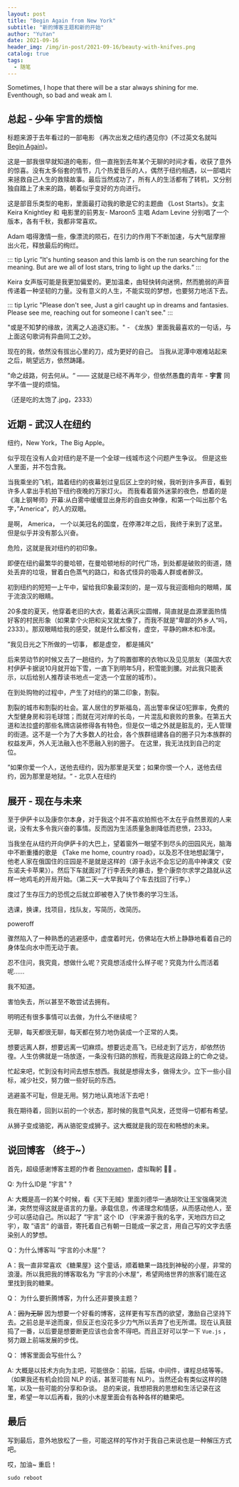 ```yaml
---
layout: post
title: "Begin Again from New York"
subtitle: "新的博客主题和新的开始"
author: "YuYan"
date: 2021-09-16
header_img: /img/in-post/2021-09-16/beauty-with-knifves.png
catalog: true
tags:
  - 随笔
---
```

Sometimes, I hope that there will be a star always shining for me.<br/>
Eventhough, so bad and weak am I.
<!-- more -->

## 总起 - <s>少年</s> 宇言的烦恼

标题来源于去年看过的一部电影 《再次出发之纽约遇见你》(不过英文名就叫 [Begin Again](https://movie.douban.com/subject/6874403/))。 

这是一部我很早就知道的电影，但一直拖到去年某个无聊的时间才看，收获了意外的惊喜。没有太多俗套的情节，几个热爱音乐的人，偶然于纽约相遇，以一部唱片来拯救自己人生的救赎故事。最后当然成功了，所有人的生活都有了转机，又分别独自踏上了未来的路，朝着似乎变好的方向进行。

这是部音乐类型的电影，里面最打动我的歌是它的主题曲 《Lost Starts》。女主 Keira Knightley 和 电影里的前男友- Maroon5 主唱 Adam Levine 分别唱了一个版本，各有千秋，我都非常喜欢。 

Adam 唱得激情一些，像漂流的陨石，在引力的作用下不断加速，与大气层摩擦出火花，释放最后的绚烂。 

::: tip Lyric
”It's hunting season and this lamb is on the run searching for the meaning. But are we all of lost stars, tring to light up the darks.“
:::

Keira 女声版可能是我更加偏爱的。更加温柔，由轻快转向迷惘，然而脆弱的声音传递着一种坚韧的力量。没有意义的人生，不能实现的梦想，也要努力地活下去。

::: tip Lyric
"Please don't see, Just a girl caught up in dreams and fantasies. Please see me, reaching out for someone I can't see."
:::

"或是不知梦的缘故，流离之人追逐幻影。" - 《龙族》里面我最喜欢的一句话，与上面这句歌词有异曲同工之妙。 

 现在的我，依然没有拔出心里的刀，成为更好的自己。 当我从泥潭中艰难站起来之后，眺望远方，依然踌躇。
 
”命之歧路，何去何从。“ —— 这就是已经不再年少，但依然愚蠢的青年 - **宇言** 同学不值一提的烦恼。

（还是吃的太饱了.jpg，2333）

## 近期 - 武汉人在纽约

纽约，New York，The Big Apple。

似乎现在没有人会对纽约是不是一个全球一线城市这个问题产生争议。 但是这些人里面，并不包含我。

当我乘坐的飞机，踏着纽约的夜幕划过皇后区上空的时候，我听到许多声音，看到许多人拿出手机拍下纽约夜晚的万家灯火。 而我看着窗外迷蒙的夜色，想着的是《海上钢琴师》开幕:从白雾中缓缓显出身形的自由女神像，和第一个叫出那个名字，”America“，的人的双眼。

是啊， America， 一个以美冠名的国度，在停滞2年之后，我终于来到了这里。但是似乎并没有那么兴奋。

危险，这就是我对纽约的初印象。

即便在纽约最繁华的曼哈顿，在曼哈顿地标的时代广场，到处都是破败的街道，随处丢弃的垃圾，冒着白色蒸气的路口，和各式怪异的吸毒人群或者醉汉。 

初到纽约的短短一上午中，留给我印象最深刻的，是一双与我迎面相向的眼睛，属于流浪汉的眼睛。

20多度的夏天，他穿着老旧的大衣，戴着沾满灰尘圆帽，简直就是血源里面热情好客的村民形象（如果拿个火把和尖叉就太像了，而我不就是”卑鄙的外乡人“吗，2333）。那双眼睛给我的感受，就是什么都没有，虚空，平静的麻木和冷漠。

”我见日光之下所做的一切事， 都是虚空， 都是捕风“ 

后来劳动节的时候又去了一趟纽约，为了购置御寒的衣物以及见见朋友（美国大农村伊萨卡据说10月就开始下雪，一直下到明年5月，积雪能到腰。对此我只能表示，以后给别人推荐读书地点一定选一个宜居的城市）。

在到处购物的过程中，产生了对纽约的第二印象，割裂。

割裂的城市和割裂的社会。富人居住的罗斯福岛，高出警率保证0犯罪率，免费的大型健身房和羽毛球馆；而就在河对岸的长岛，一片混乱和衰败的景象。在第五大道和法拉盛的那些名牌店装修得各有特色，但是仅一墙之外就是脏乱的，无人管理的街道。这不是一个为了大多数人的社会，各个族群组建各自的圈子只为本族群的权益发声，外人无法融入也不愿融入别的圈子。 在这里，我无法找到自己的定位。

”如果你爱一个人，送他去纽约，因为那里是天堂；如果你恨一个人，送他去纽约，因为那里是地狱。“ - 北京人在纽约


## 展开 - 现在与未来
至于伊萨卡以及康奈尔本身，对于我这个并不喜欢拍照也不太在乎自然景观的人来说，没有太多令我兴奋的事情。反而因为生活质量急剧降低而悲愤，2333。

当我坐在从纽约开向伊萨卡的大巴上，望着窗外一眼望不到尽头的田园风光，脑海中不断重播的歌是 《Take me home, country road》，以及忍不住地想起蒲宁，他老人家在俄国住的庄园是不是就是这样的（源于永远不会忘记的高中神课文《安东诺夫卡苹果》）。然后下车就面对了行李丢失的暴击，整个康奈尔求学之路就从这样一地鸡毛的开局开始。（第二天一大早我叫了个车去找回了行李。）

度过了生存压力的恐慌之后就立即被卷入了快节奏的学习生活。

选课，换课，找项目，找队友，写简历，改简历。

poweroff

骤然陷入了一种熟悉的逃避感中，虚度着时光，仿佛站在大桥上静静地看着自己的身体坠向水中而无动于衷。

忍不住问，我究竟，想做什么呢？究竟想活成什么样子呢？究竟为什么而活着呢……

我不知道。

害怕失去，所以甚至不敢尝试去拥有。

明明还有很多事情可以去做，为什么不继续呢？

无聊，每天都很无聊，每天都在努力地伪装成一个正常的人类。

想要远离人群，想要远离一切麻烦。想要远走高飞，已经走到了远方，却依然彷徨。人生仿佛就是一场放逐，一条没有归路的旅程，而我是这段路上的亡命之徒。

忙起来吧，忙到没有时间去想东想西。我就是想得太多，做得太少。立下一些小目标，减少社交，努力做一些好玩的东西。

逃避虽不可耻，但是无用。努力地认真地活下去吧！

我在期待着，回到以前的一个状态，那时候的我意气风发，还觉得一切都有希望。

从狮子变成骆驼，再从骆驼变成狮子。这大概就是我的现在和畅想的未来。
## 说回博客 （终于~）
首先，超级感谢博客主题的作者 [Renovamen](https://github.com/Renovamen)，虚拟鞠躬 :bowing_man: 。

Q: 为什么ID是 "宇言" ?

A: 大概是高一的某个时候，看《天下无贼》里面刘德华一通胡吹让王宝强痛哭流涕，突然觉得这就是语言的力量。承载信息，传递理念和情感，从而感动他人，至少可以感动自己。所以起了 ”宇言“ 这个 ID （宇来源于我的名字，天地四方曰之宇），取 ”语言“ 的谐音，寄托着自己有朝一日能成一家之言，用自己写的文字去感染别人的梦想。

Q：为什么博客叫 ”宇言的小木屋“？

A：我一直非常喜欢 《糖果屋》这个童话，顺着糖果一路找到神秘的小屋，非常的浪漫。所以我把我的博客取名为 ”宇言的小木屋“，希望网络世界的旅客们能在这里找到我的糖果。

Q： 为什么要折腾博客，为什么还非要换主题？

A：<s>因为无聊</s> 因为想要一个好看的博客，这样更有写东西的欲望，激励自己坚持下去。之前总是半途而废，但反正也没花多少力气所以丢弃了也无所谓。现在认真鼓捣了一番，以后要是想要断更应该也会舍不得吧。而且正好可以学一下 `Vue.js` ，努力跟上前端发展的步伐。

Q： 博客里面会写些什么？

A: 大概是以技术方向为主吧，可能很杂：前端，后端，中间件，课程总结等等。（如果我还有机会捡回 NLP 的话，甚至可能有 NLP）。当然还会有类似这样的随笔，以及一些可能的分享和杂谈。 总的来说，我想把我的思想和生活记录在这里，希望一年以后再看，我的小木屋里面会有各种各样的糖果吧。

## 最后

写到最后，意外地放松了一些，可能这样的写作对于我自己来说也是一种解压方式吧。 

哎，加油~ 重启！
```shell
sudo reboot  
```